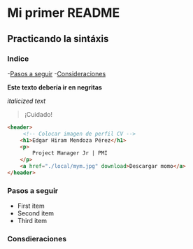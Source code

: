 # Mi primer README

## Practicando la sintáxis

### Indice

-[Pasos a seguir](https://www.example.com)
-[Consideraciones](https://www.example.com)

**Este texto debería ir en negritas**

*italicized text*

> ¡Cuidado!

~~~html
<header>
     <!-- Colocar imagen de perfil CV -->
    <h1>Edgar Hiram Mendoza Pérez</h1>
    <p>
        Project Manager Jr | PMI 
    </p>
    <a href="./local/mym.jpg" download>Descargar momo</a>
</header>
~~~

### Pasos a seguir

- First item
- Second item
- Third item

### Consdieraciones

